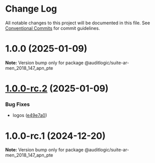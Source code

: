 # Change Log

All notable changes to this project will be documented in this file.
See [Conventional Commits](https://conventionalcommits.org) for commit guidelines.

# 1.0.0 (2025-01-09)

**Note:** Version bump only for package @auditlogic/suite-ar-men_2018_147_apn_pte





# [1.0.0-rc.2](https://github.com/auditlogic/suite/compare/@auditlogic/suite-ar-men_2018_147_apn_pte@1.0.0-rc.1...@auditlogic/suite-ar-men_2018_147_apn_pte@1.0.0-rc.2) (2025-01-09)


### Bug Fixes

* logos ([e49e7a0](https://github.com/auditlogic/suite/commit/e49e7a02bf4796ad65ffe6748e4a155ad580ae87))





# 1.0.0-rc.1 (2024-12-20)

**Note:** Version bump only for package @auditlogic/suite-ar-men_2018_147_apn_pte
